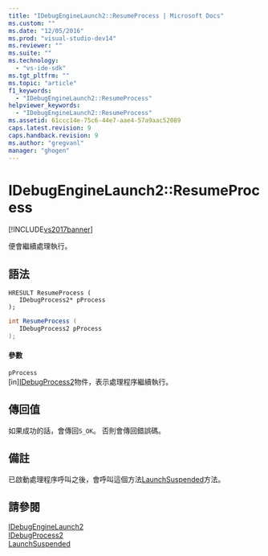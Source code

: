 ```yaml
---
title: "IDebugEngineLaunch2::ResumeProcess | Microsoft Docs"
ms.custom: ""
ms.date: "12/05/2016"
ms.prod: "visual-studio-dev14"
ms.reviewer: ""
ms.suite: ""
ms.technology: 
  - "vs-ide-sdk"
ms.tgt_pltfrm: ""
ms.topic: "article"
f1_keywords: 
  - "IDebugEngineLaunch2::ResumeProcess"
helpviewer_keywords: 
  - "IDebugEngineLaunch2::ResumeProcess"
ms.assetid: 61ccc14e-75c6-44e7-aae4-57a9aac52089
caps.latest.revision: 9
caps.handback.revision: 9
ms.author: "gregvanl"
manager: "ghogen"
---
```

# IDebugEngineLaunch2::ResumeProcess
[!INCLUDE[vs2017banner](../../../code-quality/includes/vs2017banner.md)]

便會繼續處理執行。  
  
## 語法  
  
```cpp#  
HRESULT ResumeProcess (   
   IDebugProcess2* pProcess  
);  
```  
  
```c#  
int ResumeProcess (   
   IDebugProcess2 pProcess  
);  
```  
  
#### 參數  
 `pProcess`  
 \[in\][IDebugProcess2](../../../extensibility/debugger/reference/idebugprocess2.md)物件，表示處理程序繼續執行。  
  
## 傳回值  
 如果成功的話，會傳回`S_OK`。 否則會傳回錯誤碼。  
  
## 備註  
 已啟動處理程序呼叫之後，會呼叫這個方法[LaunchSuspended](../../../extensibility/debugger/reference/idebugenginelaunch2-launchsuspended.md)方法。  
  
## 請參閱  
 [IDebugEngineLaunch2](../../../extensibility/debugger/reference/idebugenginelaunch2.md)   
 [IDebugProcess2](../../../extensibility/debugger/reference/idebugprocess2.md)   
 [LaunchSuspended](../../../extensibility/debugger/reference/idebugenginelaunch2-launchsuspended.md)